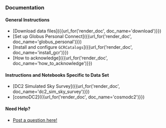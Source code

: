 
### Documentation

#### General Instructions

* [Download data files]({{url_for('render_doc', doc_name='download')}})
* [Set up Globus Personal Connect]({{url_for('render_doc', doc_name='globus_personal')}})
* [Install and configure `GCRCatalogs`]({{url_for('render_doc', doc_name='install_gcr')}})
* [How to acknowledge]({{url_for('render_doc', doc_name='how_to_acknowledge')}})


#### Instructions and Notebooks Specific to Data Set

* [DC2 Simulated Sky Survey]({{url_for('render_doc', doc_name='dc2_sim_sky_survey')}})
* [cosmoDC2]({{url_for('render_doc', doc_name='cosmodc2')}})

#### Need Help?
* [Post a question here!](https://github.com/LSSTDESC/desc-data-portal/discussions)
